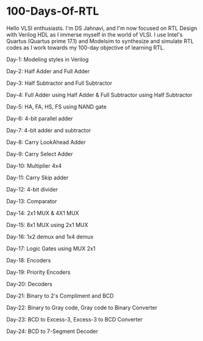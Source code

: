 # 100-Days-Of-RTL
Hello VLSI enthusiasts. I'm DS Jahnavi, and I'm now focused on RTL Design with Verilog HDL as I immerse myself in the world of VLSI. I use Intel's Quartus (Quartus prime 17.1) and Modelsim to synthesize and simulate RTL codes as I work towards my 100-day objective of learning RTL. 

Day-1: Modeling styles in Verilog

Day-2: Half Adder and Full Adder

Day-3: Half Subtractor and Full Subtractor

Day-4: Full Adder using Half Adder & Full Subtractor using Half Subtractor

Day-5: HA, FA, HS, FS using NAND gate

Day-6: 4-bit parallel adder

Day-7: 4-bit adder and subtractor

Day-8: Carry LookAhead Adder

Day-9: Carry Select Adder

Day-10: Multiplier 4x4

Day-11: Carry Skip adder

Day-12: 4-bit divider

Day-13: Comparator

Day-14: 2x1 MUX & 4X1 MUX

Day-15: 8x1 MUX using 2x1 MUX

Day-16: 1x2 demux and 1x4 demux

Day-17: Logic Gates using MUX 2x1

Day-18: Encoders

Day-19: Priority Encoders

Day-20: Decoders

Day-21: Binary to 2's Compliment and BCD

Day-22: Binary to Gray code, Gray code to Binary Converter

Day-23: BCD to Excess-3, Excess-3 to BCD Converter

Day-24: BCD to 7-Segment Decoder





























































































